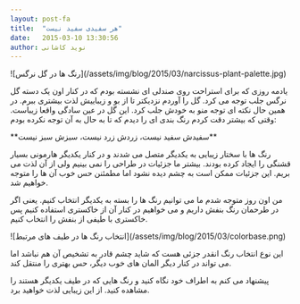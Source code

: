 ```yaml
---
layout: post-fa
title:  "هر سفیدی سفید نیست"
date:   2015-03-10 13:30:56
author: نوید کاشانی
---
```

<p class='text-center' markdown='1'>
![رنگ ها در گل نرگس](/assets/img/blog/2015/03/narcissus-plant-palette.jpg)
</p>
یادمه روزی که برای استراحت روی صندلی ای نشسته بودم که در کنار اون یک دسته گل نرگس جلب توجه می کرد. گل را آوردم نزدیکتر تا از بو و زیباییش لذت بیشتری ببرم. در همین حال نکته ای توجه منو به خودش جلب کرد. این گل در عین سادگی واقعا زیباست. وقتی که بیشتر دقت کردم رنگ بندی ای را دیدم که تا به حال به آن توجه نکرده بودم:

<p class='text-center' markdown='1'>
**سفیدش سفید نیست، زردش زرد نیست، سبزش سبز نیست**
</p>

رنگ ها با سختار زیبایی به یکدیگر متصل می شدند و در کنار یکدیگر هارمونی بسیار قشنگی را ایجاد کرده بودند.
بیشتر ما جزئیات در طراحی را نمی بینیم ولی از آن لذت می بریم. این جزئیات ممکن است به چشم دیده نشود اما مطمئنن حس خوب آن ها را متوجه خواهیم شد.

من اون روز متوجه شدم ما می توانیم رنگ ها را بسته به یکدیگر انتخاب کنیم. یعنی اگر در طرحمان رنگ بنفش داریم و می خواهیم در کنار آن از خاکستری استفاده کنیم پس خاکستری با طیفی از بنفش را انتخاب کنیم.

<p class='text-center' markdown='1'>
![انتخاب رنگ ها در طیف های مرتبط](/assets/img/blog/2015/03/colorbase.png)
</p>

این نوع انتخاب رنگ انقدر جزئی هست که شاید چشم قادر به تشخیص آن هم نباشد اما می تواند در کنار دیگر المان های خوب دیگر، حس بهتری را منتقل کند.

پیشنهاد می کنم به اطراف خود نگاه کنید و رنگ هایی که در طیف یکدیگر هستند را مشاهده کنید. از این زیبایی لذت خواهید برد.